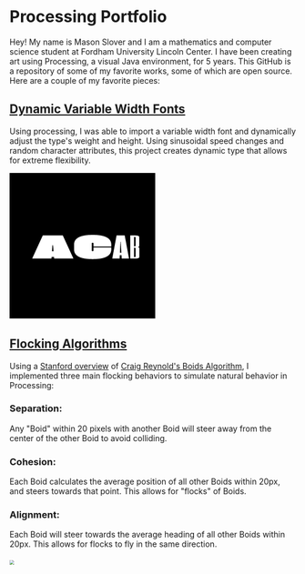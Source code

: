 # Processing Portfolio
Hey! My name is Mason Slover and I am a mathematics and computer science student at Fordham University Lincoln Center. I have been creating art using Processing, a visual Java environment, for 5 years. This GitHub is a repository of some of my favorite works, some of which are open source. Here are a couple of my favorite pieces:

## [Dynamic Variable Width Fonts](./VariableWidthFonts)
Using processing, I was able to import a variable width font and dynamically adjust the type's weight and height. Using sinusoidal speed changes and random character attributes, this project creates dynamic type that allows for extreme flexibility.

<img src="./Variable/VariableWidthFont.gif" style="zoom:25%;" />



## [Flocking Algorithms](./FlockingAlgorithm)

Using a [Stanford overview](https://cs.stanford.edu/people/eroberts/courses/soco/projects/2008-09/modeling-natural-systems/boids.html) of [Craig Reynold's Boids Algorithm](http://www.red3d.com/cwr/boids/), I implemented three main flocking behaviors to simulate natural behavior in Processing:

### Separation: 

Any "Boid" within 20 pixels with another Boid will steer away from the center of the other Boid to avoid colliding.

### Cohesion: 

Each Boid calculates the average position of all other Boids within 20px, and steers towards that point. This allows for "flocks" of Boids.

### Alignment: 

Each Boid will steer towards the average heading of all other Boids within 20px. This allows for flocks to fly in the same direction.



<img src="./FlockingAlgorithm/boids.gif" style="zoom:50%;" />